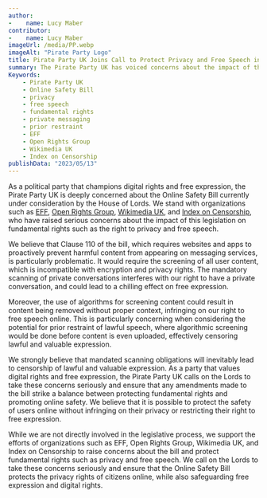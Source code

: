 ```yaml
---
author:
-    name: Lucy Maber
contributor:
-    name: Lucy Maber
imageUrl: /media/PP.webp
imageAlt: "Pirate Party Logo"
title: Pirate Party UK Joins Call to Protect Privacy and Free Speech in Online Safety Bill
summary: The Pirate Party UK has voiced concerns about the impact of the UK's Online Safety Bill on fundamental rights such as privacy and free speech. The party supports organizations such as EFF, Open Rights Group, Wikimedia UK, and Index on Censorship in calling for the protection of private messaging and the prevention of prior restraint of lawful speech.
Keywords: 
    - Pirate Party UK
    - Online Safety Bill
    - privacy
    - free speech
    - fundamental rights
    - private messaging
    - prior restraint
    - EFF
    - Open Rights Group
    - Wikimedia UK
    - Index on Censorship
publishData: "2023/05/13"
---
```

As a political party that champions digital rights and free expression, the Pirate Party UK is deeply concerned about the Online Safety Bill currently under consideration by the House of Lords. We stand with organizations such as [EFF](https://www.eff.org/), [Open Rights Group](https://www.openrightsgroup.org/), [Wikimedia UK](https://wikimedia.org.uk/), and [Index on Censorship](https://www.indexoncensorship.org/), who have raised serious concerns about the impact of this legislation on fundamental rights such as the right to privacy and free speech.

We believe that Clause 110 of the bill, which requires websites and apps to proactively prevent harmful content from appearing on messaging services, is particularly problematic. It would require the screening of all user content, which is incompatible with encryption and privacy rights. The mandatory scanning of private conversations interferes with our right to have a private conversation, and could lead to a chilling effect on free expression.

Moreover, the use of algorithms for screening content could result in content being removed without proper context, infringing on our right to free speech online. This is particularly concerning when considering the potential for prior restraint of lawful speech, where algorithmic screening would be done before content is even uploaded, effectively censoring lawful and valuable expression.

We strongly believe that mandated scanning obligations will inevitably lead to censorship of lawful and valuable expression. As a party that values digital rights and free expression, the Pirate Party UK calls on the Lords to take these concerns seriously and ensure that any amendments made to the bill strike a balance between protecting fundamental rights and promoting online safety. We believe that it is possible to protect the safety of users online without infringing on their privacy or restricting their right to free expression.

While we are not directly involved in the legislative process, we support the efforts of organizations such as EFF, Open Rights Group, Wikimedia UK, and Index on Censorship to raise concerns about the bill and protect fundamental rights such as privacy and free speech. We call on the Lords to take these concerns seriously and ensure that the Online Safety Bill protects the privacy rights of citizens online, while also safeguarding free expression and digital rights.
